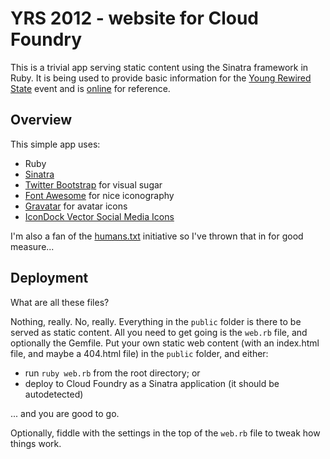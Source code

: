 # YRS 2012 - website for Cloud Foundry

This is a trivial app serving static content using the Sinatra framework in Ruby. It is being used to provide basic information for the [Young Rewired State](http://youngrewiredstate.org) event and is [online](http://yrs2012.cloudfoundry.com) for reference.

## Overview

This simple app uses:

- Ruby
- [Sinatra](http://www.sinatrarb.com/)
- [Twitter Bootstrap](http://twitter.github.com) for visual sugar
- [Font Awesome](http://fortawesome.github.com/Font-Awesome) for nice iconography
- [Gravatar](http://gravatar.com) for avatar icons
- [IconDock Vector Social Media Icons](http://icondock.com/free/vector-social-media-icons)

I'm also a fan of the [humans.txt](http://humanstxt.org) initiative so I've thrown that in for good measure...

## Deployment

What are all these files?

Nothing, really. No, really. Everything in the ``public`` folder is there to be served as static content. All you need to get going is the ``web.rb`` file, and optionally the Gemfile. Put your own static web content (with an index.html file, and maybe a 404.html file) in the ``public`` folder, and either:

 * run ``ruby web.rb`` from the root directory; or
 * deploy to Cloud Foundry as a Sinatra application (it should be autodetected)

 ... and you are good to go.

Optionally, fiddle with the settings in the top of the ``web.rb`` file to tweak how things work.
